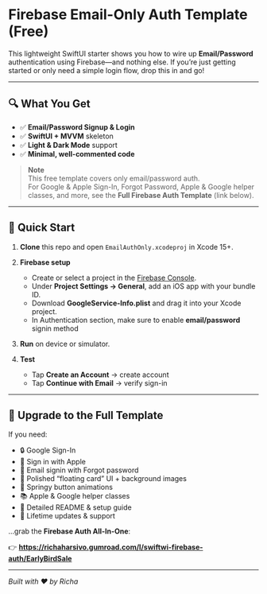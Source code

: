 # Firebase Email-Only Auth Template (Free)

This lightweight SwiftUI starter shows you how to wire up **Email/Password** authentication using Firebase—and nothing else. If you’re just getting started or only need a simple login flow, drop this in and go!

---

## 🔍 What You Get

- ✅ **Email/Password Signup & Login**  
- ✅ **SwiftUI + MVVM** skeleton  
- ✅ **Light & Dark Mode** support  
- ✅ **Minimal, well-commented code**  

> **Note**  
> This free template covers only email/password auth.  
> For Google & Apple Sign-In, Forgot Password, Apple & Google helper classes, and more, see the **Full Firebase Auth Template** (link below).

---

## 🚀 Quick Start

1. **Clone** this repo and open `EmailAuthOnly.xcodeproj` in Xcode 15+.  
2. **Firebase setup**  
   - Create or select a project in the [Firebase Console](https://console.firebase.google.com/).  
   - Under **Project Settings → General**, add an iOS app with your bundle ID.  
   - Download **GoogleService-Info.plist** and drag it into your Xcode project.
   - In Authentication section, make sure to enable **email/password** signin method
3. **Run** on device or simulator.
4. **Test**

   * Tap **Create an Account** → create account
   * Tap **Continue with Email** → verify sign-in

---

## 🎁 Upgrade to the Full Template

If you need:

* 🔒 Google Sign-In
* 🍎 Sign in with Apple
* 📧 Email signin with Forgot password
* 🎨 Polished “floating card” UI + background images
* 🚀 Springy button animations
* 📚 Apple & Google helper classes
* 📄 Detailed README & setup guide
* 🔄 Lifetime updates & support

…grab the **Firebase Auth All-In-One**:

👉 **https://richaharsivo.gumroad.com/l/swiftwi-firebase-auth/EarlyBirdSale**

---

*Built with ❤️ by Richa*

